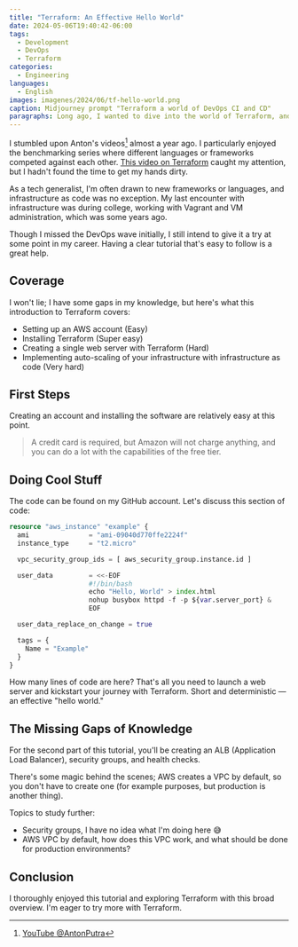 ```yaml
---
title: "Terraform: An Effective Hello World"
date: 2024-05-06T19:40:42-06:00
tags:
  - Development
  - DevOps
  - Terraform
categories:
  - Engineering
languages:
  - English
images: imagenes/2024/06/tf-hello-world.png
caption: Midjourney prompt "Terraform a world of DevOps CI and CD"
paragraphs: Long ago, I wanted to dive into the world of Terraform, and finally, I did. Here are my notes on this "hello world" experience.
---
```


I stumbled upon Anton's videos[^1] almost a year ago. I particularly enjoyed the benchmarking series where different languages or frameworks competed against each other. [This video on Terraform](https://www.youtube.com/watch?v=6XSroskdCF0) caught my attention, but I hadn't found the time to get my hands dirty.

As a tech generalist, I'm often drawn to new frameworks or languages, and infrastructure as code was no exception. My last encounter with infrastructure was during college, working with Vagrant and VM administration, which was some years ago.

Though I missed the DevOps wave initially, I still intend to give it a try at some point in my career. Having a clear tutorial that's easy to follow is a great help.

## Coverage

I won't lie; I have some gaps in my knowledge, but here's what this introduction to Terraform covers:

- Setting up an AWS account (Easy)
- Installing Terraform (Super easy)
- Creating a single web server with Terraform (Hard)
- Implementing auto-scaling of your infrastructure with infrastructure as code (Very hard)

## First Steps

Creating an account and installing the software are relatively easy at this point.

> A credit card is required, but Amazon will not charge anything, and you can do a lot with the capabilities of the free tier.

## Doing Cool Stuff

The code can be found on my GitHub account. Let's discuss this section of code:

```terraform
resource "aws_instance" "example" {
  ami               = "ami-09040d770ffe2224f"
  instance_type     = "t2.micro"

  vpc_security_group_ids = [ aws_security_group.instance.id ]

  user_data         = <<-EOF
                    #!/bin/bash
                    echo "Hello, World" > index.html
                    nohup busybox httpd -f -p ${var.server_port} &
                    EOF

  user_data_replace_on_change = true

  tags = {
    Name = "Example"
  }
}
```

How many lines of code are here? That's all you need to launch a web server and kickstart your journey with Terraform. Short and deterministic — an effective "hello world."

## The Missing Gaps of Knowledge

For the second part of this tutorial, you'll be creating an ALB (Application Load Balancer), security groups, and health checks.

There's some magic behind the scenes; AWS creates a VPC by default, so you don't have to create one (for example purposes, but production is another thing).

Topics to study further:

- Security groups, I have no idea what I'm doing here 😅
- AWS VPC by default, how does this VPC work, and what should be done for production environments?

## Conclusion

I thoroughly enjoyed this tutorial and exploring Terraform with this broad overview. I'm eager to try more with Terraform.

[^1]: [YouTube @AntonPutra](https://www.youtube.com/@AntonPutra)

